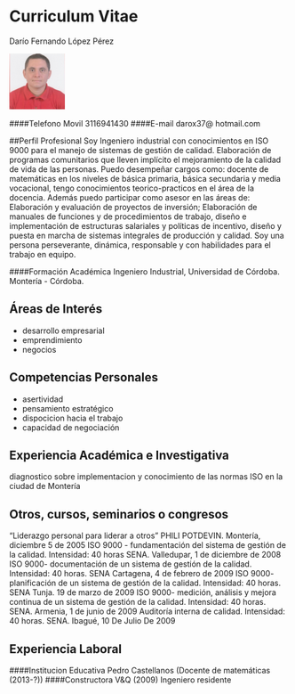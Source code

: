 # Curriculum Vitae
Darío Fernando López Pérez

![](https://github.com/darox37/tendencias-disrupt/blob/master/tendencias-disruptivas/foto%20dario.png)

####Telefono Movil				3116941430
####E-mail				darox37@ hotmail.com

##Perfil Profesional
Soy  Ingeniero industrial con conocimientos en ISO 9000 para el manejo de sistemas de gestión de calidad. Elaboración de programas comunitarios que lleven implícito el mejoramiento de la calidad de vida de las personas.
Puedo desempeñar cargos como: docente de matemáticas en los niveles de básica primaria, básica secundaria y media vocacional, tengo conocimientos  teorico-practicos en el área de la docencia. 
Además puedo participar como asesor en las áreas de: Elaboración y evaluación de proyectos de inversión; Elaboración de manuales de funciones y de procedimientos de trabajo, diseño e implementación de estructuras salariales y políticas de incentivo, diseño y puesta en marcha de sistemas integrales de producción y calidad. 
Soy una persona perseverante, dinámica, responsable y con habilidades para el trabajo en equipo.

####Formación Académica	
Ingeniero Industrial, Universidad de Córdoba. Montería - Córdoba.

## Áreas de Interés
- desarrollo empresarial
- emprendimiento 
- negocios
## Competencias Personales
-	asertividad
-	pensamiento estratégico
-	dispocicion hacia el trabajo
-	capacidad de negociación


## Experiencia Académica e Investigativa

diagnostico sobre implementacion y conocimiento de las normas ISO en la ciudad de Montería

## Otros,  cursos, seminarios  o  congresos  
“Liderazgo personal para  liderar  a otros” PHILI POTDEVIN. Montería, diciembre 5 de 2005
ISO 9000 - fundamentación del sistema de gestión de la calidad. Intensidad: 40 horas SENA. Valledupar, 1 de diciembre de 2008
ISO 9000- documentación de un sistema de gestión de la calidad. Intensidad: 40 horas. SENA  Cartagena, 4 de     febrero de 2009
ISO 9000- planificación de un sistema de gestión de la calidad. Intensidad: 40 horas. SENA  Tunja. 19 de marzo de 2009
ISO 9000- medición, análisis y mejora continua de un sistema de gestión de la calidad. Intensidad: 40 horas. SENA. Armenia, 1 de junio de 2009
Auditoría interna de calidad. Intensidad: 40 horas. SENA. Ibagué, 10 De Julio De 2009

## Experiencia Laboral
####Institucion Educativa Pedro Castellanos (Docente de matemáticas (2013-?))
####Constructora V&Q (2009) Ingeniero residente


